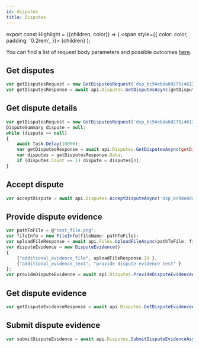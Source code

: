 ```yaml
---
id: disputes
title: Disputes
---
```


export const Highlight = ({children, color}) => (
<span
style={{
      color: color,
      padding: '0.2rem',
    }}>
{children}
</span>
);

You can find a list of request body parameters and possible outcomes [here](https://api-reference.checkout.com/#tag/Disputes).

## Get disputes

```jsx
var getDisputesRequest = new GetDisputesRequest('dsp_bc94ebda8d275i461229');
var getDisputesResponse = await api.Disputes.GetDisputesAsync(getDisputesRequest: getDisputesRequest);
```

## Get dispute details

```jsx
var getDisputesRequest = new GetDisputesRequest('dsp_bc94ebda8d275i461229');
DisputeSummary dispute = null;
while (dispute == null)
{
    await Task.Delay(10000);
    var getDisputesResponse = await api.Disputes.GetDisputesAsync(getDisputesRequest: getDisputesRequest);
    var disputes = getDisputesResponse.Data;
    if (disputes.Count == 1) dispute = disputes[0];
}
```

## Accept dispute

```js
var acceptDispute = await api.Disputes.AcceptDisputeAsync('dsp_bc94ebda8d275i461229');
```

## Provide dispute evidence

```js
var pathToFile = @"test_file.png";
var fileInfo = new FileInfo(fileName: pathToFile);
var uploadFileResponse = await api.Files.UploadFileAsync(pathToFile: fileInfo.FullName, purpose: "dispute_evidence");
var disputeEvidence = new DisputeEvidence()
{
    {"additional_evidence_file", uploadFileResponse.Id },
    {"additional_evidence_text", "provide dispute evidence test" }
};
var provideDisputeEvidence = await api.Disputes.ProvideDisputeEvidenceAsync('dsp_bc94ebda8d275i461229', disputeEvidence: disputeEvidence);
```

## Get dispute evidence

```js            
var getDisputeEvidenceResponse = await api.Disputes.GetDisputeEvidenceAsync('dsp_bc94ebda8d275i461229');
```

## Submit dispute evidence

```js
var submitDisputeEvidence = await api.Disputes.SubmitDisputeEvidenceAsync('dsp_bc94ebda8d275i461229');
```
